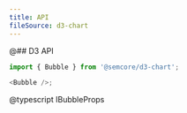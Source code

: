 ```yaml
---
title: API
fileSource: d3-chart
---
```


@## D3 API

```js
import { Bubble } from '@semcore/d3-chart';

<Bubble />;
```

@typescript IBubbleProps
